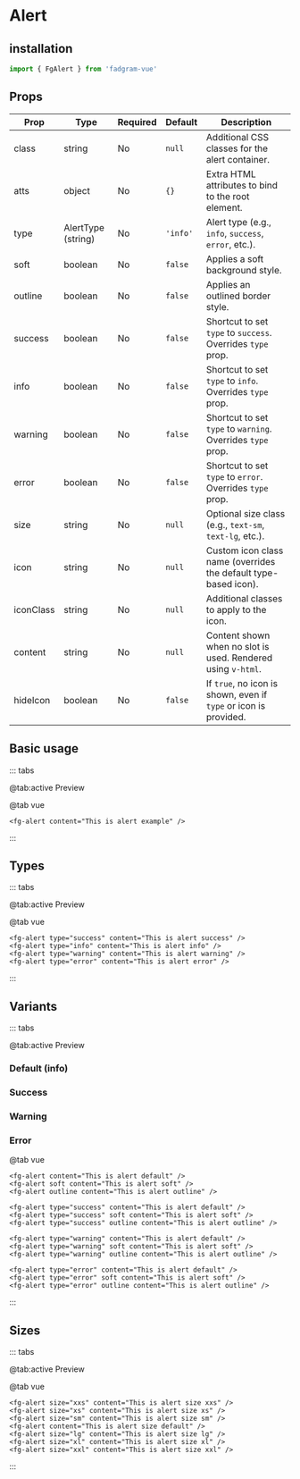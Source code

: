 <script setup lang="ts">
    const sizes = ['xxs', 'xs', 'sm', 'default', 'lg', 'xl', 'xxl'];
</script>

# Alert

## installation

```ts
import { FgAlert } from 'fadgram-vue'
```

## Props

| Prop      | Type               | Required | Default  | Description                                                      |
| --------- | ------------------ | -------- | -------- | ---------------------------------------------------------------- |
| class     | string             | No       | `null`   | Additional CSS classes for the alert container.                  |
| atts      | object             | No       | `{}`     | Extra HTML attributes to bind to the root element.               |
| type      | AlertType (string) | No       | `'info'` | Alert type (e.g., `info`, `success`, `error`, etc.).             |
| soft      | boolean            | No       | `false`  | Applies a soft background style.                                 |
| outline   | boolean            | No       | `false`  | Applies an outlined border style.                                |
| success   | boolean            | No       | `false`  | Shortcut to set `type` to `success`. Overrides `type` prop.      |
| info      | boolean            | No       | `false`  | Shortcut to set `type` to `info`. Overrides `type` prop.         |
| warning   | boolean            | No       | `false`  | Shortcut to set `type` to `warning`. Overrides `type` prop.      |
| error     | boolean            | No       | `false`  | Shortcut to set `type` to `error`. Overrides `type` prop.        |
| size      | string             | No       | `null`   | Optional size class (e.g., `text-sm`, `text-lg`, etc.).          |
| icon      | string             | No       | `null`   | Custom icon class name (overrides the default type-based icon).  |
| iconClass | string             | No       | `null`   | Additional classes to apply to the icon.                         |
| content   | string             | No       | `null`   | Content shown when no slot is used. Rendered using `v-html`.     |
| hideIcon  | boolean            | No       | `false`  | If `true`, no icon is shown, even if `type` or icon is provided. |

## Basic usage

::: tabs

@tab:active Preview

<fg-alert content="This is alert example"/>

@tab vue

```vue
<fg-alert content="This is alert example" />
```

:::

## Types

::: tabs

@tab:active Preview

<div class="space-y-2">
<fg-alert type="success" content="This is alert success"/>
<fg-alert type="info" content="This is alert info"/>
<fg-alert type="warning" content="This is alert warning"/>
<fg-alert type="error" content="This is alert error"/>
</div>

@tab vue

```vue
<fg-alert type="success" content="This is alert success" />
<fg-alert type="info" content="This is alert info" />
<fg-alert type="warning" content="This is alert warning" />
<fg-alert type="error" content="This is alert error" />
```

:::

## Variants

::: tabs

@tab:active Preview

<div class="space-y-2">

### Default (info)

<fg-alert content="This is alert default"/>
<fg-alert soft content="This is alert soft"/>
<fg-alert outline content="This is alert outline"/>

### Success

<fg-alert type="success" content="This is alert default"/>
<fg-alert type="success" soft content="This is alert soft"/>
<fg-alert type="success" outline content="This is alert outline"/>

### Warning

<fg-alert type="warning" content="This is alert default"/>
<fg-alert type="warning" soft content="This is alert soft"/>
<fg-alert type="warning" outline content="This is alert outline"/>

### Error

<fg-alert type="error" content="This is alert default"/>
<fg-alert type="error" soft content="This is alert soft"/>
<fg-alert type="error" outline content="This is alert outline"/>
</div>

@tab vue

```vue
<fg-alert content="This is alert default" />
<fg-alert soft content="This is alert soft" />
<fg-alert outline content="This is alert outline" />

<fg-alert type="success" content="This is alert default" />
<fg-alert type="success" soft content="This is alert soft" />
<fg-alert type="success" outline content="This is alert outline" />

<fg-alert type="warning" content="This is alert default" />
<fg-alert type="warning" soft content="This is alert soft" />
<fg-alert type="warning" outline content="This is alert outline" />

<fg-alert type="error" content="This is alert default" />
<fg-alert type="error" soft content="This is alert soft" />
<fg-alert type="error" outline content="This is alert outline" />
```

:::

## Sizes

::: tabs

@tab:active Preview

<div class="space-y-2">
<fg-alert v-for="size in sizes" :size="size" :key="size" :content="`This is alert size ${size}`"/>
</div>

@tab vue

```vue
<fg-alert size="xxs" content="This is alert size xxs" />
<fg-alert size="xs" content="This is alert size xs" />
<fg-alert size="sm" content="This is alert size sm" />
<fg-alert content="This is alert size default" />
<fg-alert size="lg" content="This is alert size lg" />
<fg-alert size="xl" content="This is alert size xl" />
<fg-alert size="xxl" content="This is alert size xxl" />
```

:::
